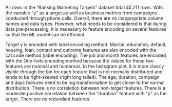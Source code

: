 All rows in the “Banking Marketing Targets” dataset total 45,211 rows. With the variable "y" as a target as well as business metrics from campaigns conducted through phone calls. Overall, there are no inappropriate column names and data types. However, what needs to be considered is that during data pre-processing, it is necessary to feature encoding on several features so that the ML model can be efficient.

Target y is encoded with label encoding method.
Marital, education, default, housing, loan, contact and outcome features are also encoded with the cat.code method (label encoding).
The job and month features are encoded with the One-hots encoding method because the values ​​for these two features are nominal and numerous.
In the histogram plot, it is more clearly visible through the bin for each feature that is not normally distributed and tends to be right-skewed (right long tailed). The age, duration, campaign and days features need to be log transformation to get closer to the normal distribution. There is no correlation between non-target features. There is a moderate positive correlation between the "duration" feature with "y" as the target. There are no redundant features.
